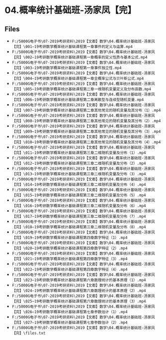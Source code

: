 # 04.概率统计基础班-汤家凤【完】

## Files

- `F:/5000G电子书\07-2019考研资料\2019【文都】数学\04.概率统计基础班-汤家凤【完】\001—19考研数学概率统计基础课程第一章事件的定义与运算.mp4`
- `F:/5000G电子书\07-2019考研资料\2019【文都】数学\04.概率统计基础班-汤家凤【完】\002—19考研数学概率统计基础课程第一章概率的定义性质与基本公式.mp4`
- `F:/5000G电子书\07-2019考研资料\2019【文都】数学\04.概率统计基础班-汤家凤【完】\003—19考研数学概率统计基础课程第一章事件独立性.mp4`
- `F:/5000G电子书\07-2019考研资料\2019【文都】数学\04.概率统计基础班-汤家凤【完】\004—19考研数学概率统计基础课程第一章全概率公式与贝叶斯公式.mp4`
- `F:/5000G电子书\07-2019考研资料\2019【文都】数学\04.概率统计基础班-汤家凤【完】\005—19考研数学概率统计基础课程第二章一维随机变量定义及分布函数.mp4`
- `F:/5000G电子书\07-2019考研资料\2019【文都】数学\04.概率统计基础班-汤家凤【完】\006—19考研数学概率统计基础课程第二章离散型与连续型随机变量.mp4`
- `F:/5000G电子书\07-2019考研资料\2019【文都】数学\04.概率统计基础班-汤家凤【完】\007—19考研数学概率统计基础课程第二章其他常见的随机变量及其分布（1）.mp4`
- `F:/5000G电子书\07-2019考研资料\2019【文都】数学\04.概率统计基础班-汤家凤【完】\008—19考研数学概率统计基础课程第二章其他常见的随机变量及其分布（2）.mp4`
- `F:/5000G电子书\07-2019考研资料\2019【文都】数学\04.概率统计基础班-汤家凤【完】\009—19考研数学概率统计基础课程第二章其他常见的随机变量及其分布（3）.mp4`
- `F:/5000G电子书\07-2019考研资料\2019【文都】数学\04.概率统计基础班-汤家凤【完】\010—19考研数学概率统计基础课程第二章其他常见的随机变量及其分布（4）.mp4`
- `F:/5000G电子书\07-2019考研资料\2019【文都】数学\04.概率统计基础班-汤家凤【完】\011—19考研数学概率统计基础课程第三章二维随机变量及分布（1）.mp4`
- `F:/5000G电子书\07-2019考研资料\2019【文都】数学\04.概率统计基础班-汤家凤【完】\012—19考研数学概率统计基础课程第三章二维随机变量及分布（2）.mp4`
- `F:/5000G电子书\07-2019考研资料\2019【文都】数学\04.概率统计基础班-汤家凤【完】\013—19考研数学概率统计基础课程第三章二维随机变量及分布（3）.mp4`
- `F:/5000G电子书\07-2019考研资料\2019【文都】数学\04.概率统计基础班-汤家凤【完】\014—19考研数学概率统计基础课程第三章二维随机变量及分布（4）.mp4`
- `F:/5000G电子书\07-2019考研资料\2019【文都】数学\04.概率统计基础班-汤家凤【完】\015—19考研数学概率统计基础课程第三章二维随机变量及分布（5）.mp4`
- `F:/5000G电子书\07-2019考研资料\2019【文都】数学\04.概率统计基础班-汤家凤【完】\016—19考研数学概率统计基础课程第三章二维随机变量及分布（6）.mp4`
- `F:/5000G电子书\07-2019考研资料\2019【文都】数学\04.概率统计基础班-汤家凤【完】\017—19考研数学概率统计基础课程第三章二维随机变量及分布（7）.mp4`
- `F:/5000G电子书\07-2019考研资料\2019【文都】数学\04.概率统计基础班-汤家凤【完】\018—19考研数学概率统计基础课程第三章二维随机变量及分布（8）.mp4`
- `F:/5000G电子书\07-2019考研资料\2019【文都】数学\04.概率统计基础班-汤家凤【完】\019—19考研数学概率统计基础课程第四章数字特征（1）.mp4`
- `F:/5000G电子书\07-2019考研资料\2019【文都】数学\04.概率统计基础班-汤家凤【完】\020—19考研数学概率统计基础课程第四章数字特征（2）.mp4`
- `F:/5000G电子书\07-2019考研资料\2019【文都】数学\04.概率统计基础班-汤家凤【完】\021—19考研数学概率统计基础课程第四章数字特征（3）.mp4`
- `F:/5000G电子书\07-2019考研资料\2019【文都】数学\04.概率统计基础班-汤家凤【完】\022—19考研数学概率统计基础课程第四章数字特征（4）.mp4`
- `F:/5000G电子书\07-2019考研资料\2019【文都】数学\04.概率统计基础班-汤家凤【完】\023—19考研数学概率统计基础课程第六章数理统计的基本原理（1）.mp4`
- `F:/5000G电子书\07-2019考研资料\2019【文都】数学\04.概率统计基础班-汤家凤【完】\024—19考研数学概率统计基础课程第六章数理统计的基本原理（2）.mp4`
- `F:/5000G电子书\07-2019考研资料\2019【文都】数学\04.概率统计基础班-汤家凤【完】\025—19考研数学概率统计基础课程第六章数理统计的基本原理（3）.mp4`
- `F:/5000G电子书\07-2019考研资料\2019【文都】数学\04.概率统计基础班-汤家凤【完】\026—19考研数学概率统计基础课程第七章参数估计（1）.mp4`
- `F:/5000G电子书\07-2019考研资料\2019【文都】数学\04.概率统计基础班-汤家凤【完】\027—19考研数学概率统计基础课程第七章参数估计（2）.mp4`
- `F:/5000G电子书\07-2019考研资料\2019【文都】数学\04.概率统计基础班-汤家凤【完】\files.txt`
